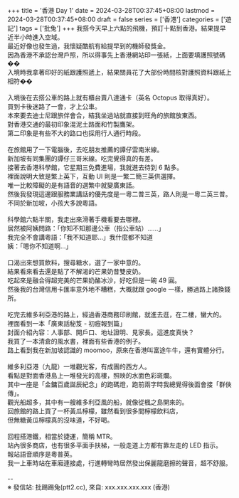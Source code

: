 +++
title = '香港 Day 1'
date = 2024-03-28T00:37:45+08:00
lastmod = 2024-03-28T00:37:45+08:00
draft = false
series = ['香港']
categories = ['遊記']
tags = ['批兔']
+++
我搭今天早上六點的飛機，預訂十點到香港。結果提早近半小時進入空域。<br>
最近好像也發生過，我懷疑酷航有給提早到的機師發獎金。<br>
因為香港不承認台灣戶照，所以得事先上香港網站印一張紙，上面要填護照號碼��<br>
入境時我拿著印好的紙跟護照遞上，結果關員花了大部份時間核對護照資料跟紙上相符��<br>
<br>
入境後在去搭公車的路上就有櫃台賣八達通卡（英名 Octopus 取得真好）。<br>
買到卡後迷路了一會，才上公車。<br>
本來要去迪士尼跟旅伴會合，結我坐過站就直接到旺角的旅館放東西。<br>
對香港交通的最初印象混泥土路面和竹製鷹架。<br>
第二印象是有些不大的路口也採用行人通行時段。<br>
<br>
在旅館用了一下電腦後，去吃朋友推薦的譚仔雲南米線。<br>
新加坡有同集團的譚仔三哥米線。吃完覺得真的有差。<br>
接著去香港科學館，它星期三免費進場，我就進去待到 6 點多。<br>
裡面說明大致是繁上英下，互動 UI 則是一繁二簡三英供選擇。<br>
唯一比較障礙的是有語音的選繁中就變廣東話。<br>
然後我發現這邊跟服務業講話的優先度是一粵二普三英，路人則是一粵二英三普。<br>
不同於新加坡，小孩大多說粵語。<br>
<br>
科學館六點半關，我走出來滑著手機看要去哪裡。<br>
居然被阿姨問路：「你知不知那邊公車（指公車站）……」<br>
我完全不會講粵語：「我不知道耶…」我什麼都不知道<br>
姨：「嗯你不知道啊…」<br>
<br>
口渴出來想買飲料，搜尋糖水，選了一家中意的。<br>
結果看來看去還是點了不解渴的芒果奶昔雙皮奶。<br>
吃起來是融合得超完美的芒果奶酪冰沙，好吃但是一碗 49 圓。<br>
然後我的台灣信用卡匯率意外地不糟糕，大概就跟 google 一樣，勝過路上諸換錢所。<br>
<br>
吃完去維多利亞港的路上，經過香港商務印刷館，就進去逛，在二樓，蠻大的。<br>
裡面看到一本「廣東話秘笈 - 初癧報到篇」<br>
封面介紹內容：人事部、開戶口、地址證明、見家長。這進度真快？<br>
我買了一本清倉的風水書，裡面有些香港的例子。<br>
路上看到我在新加坡認識的 moomoo，原來在香港叫富途牛牛，還有實體分行。<br>
<br>
維多利亞港（九龍）一堆觀光客，有成團的西方人。<br>
看點是對面香港島上一堆發光的高樓，照映的水面色彩斑爛。<br>
其中一座是「金鏞百歲誕辰紀念」的跑碼燈，跑前兩字時我總覺得後面會接「群俠傳」。<br>
觀光船超多，其中有一艘維多利亞風的船，就像從楓之島開來的。<br>
回旅館的路上買了一杯黃瓜檸檬，雖然看到很多間檸檬飲料店，<br>
但無糖黃瓜檸檬真的沒味道，不好喝。<br>
<br>
回程搭港鐵，相當於捷運，簡稱 MTR。<br>
站內很多商店，也有很多平面手扶梯，一般走道上方都有靠左走的 LED 指示。<br>
報站語音順序是粵普英。<br>
我一上車時站在車廂連接處，行進轉彎時居然發出保麗龍磨擦的聲音，超不舒服。<br>
<br>
--<br>
※ 發信站: 批踢踢兔(ptt2.cc), 來自: xxx.xxx.xxx.xxx (香港)<br>
